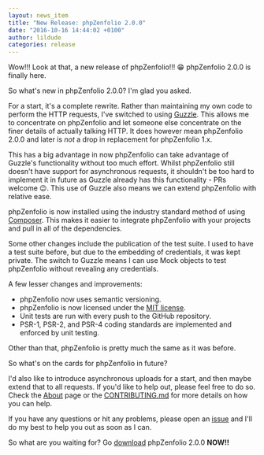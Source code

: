 ```yaml
---
layout: news_item
title: "New Release: phpZenfolio 2.0.0"
date: "2016-10-16 14:44:02 +0100"
author: lildude
categories: release
---
```


Wow!!! Look at that, a new release of phpZenfolio!!! :grin:  phpZenfolio 2.0.0 is finally here.

So what's new in phpZenfolio 2.0.0?  I'm glad you asked.

For a start, it's a complete rewrite.  Rather than maintaining my own code to perform the HTTP requests, I've switched to using [Guzzle](http://guzzle.readthedocs.org/en/latest/index.html).  This allows me to concentrate on phpZenfolio and let someone else concentrate on the finer details of actually talking HTTP.  It does however mean phpZenfolio 2.0.0 and later is _not_ a drop in replacement for phpZenfolio 1.x.

This has a big advantage in now phpZenfolio can take advantage of Guzzle's functionality without too much effort.  Whilst phpZenfolio still doesn't have support for asynchronous requests, it shouldn't be too hard to implement it in future as Guzzle already has this functionality - PRs welcome :wink:.  This use of Guzzle also means we can extend phpZenfolio with relative ease.

phpZenfolio is now installed using the industry standard method of using [Composer](https://getcomposer.org/).  This makes it easier to integrate phpZenfolio with your projects and pull in all of the dependencies.

Some other changes include the publication of the test suite.  I used to have a test suite before, but due to the embedding of credentials, it was kept private.  The switch to Guzzle means I can use Mock objects to test phpZenfolio without revealing any credentials.

A few lesser changes and improvements:

- phpZenfolio now uses semantic versioning.
- phpZenfolio is now licensed under the [MIT license](https://opensource.org/licenses/MIT).
- Unit tests are run with every push to the GitHub repository.
- PSR-1, PSR-2, and PSR-4 coding standards are implemented and enforced by unit testing.

Other than that, phpZenfolio is pretty much the same as it was before.

So what's on the cards for phpZenfolio in future?

I'd also like to introduce asynchronous uploads for a start, and then maybe extend that to all requests. If you'd like to help out, please feel free to do so.  Check the [About](/about) page or the [CONTRIBUTING.md](https://github.com/lildude/phpZenfolio/blob/master/CONTRIBUTING.md) for more details on how you can help.

If you have any questions or hit any problems, please open an [issue](https://github.com/lildude/phpZenfolio/issues) and I'll do my best to help you out as soon as I can.

So what are you waiting for?  Go [download](/downloads) phpZenfolio 2.0.0 **NOW!!**
